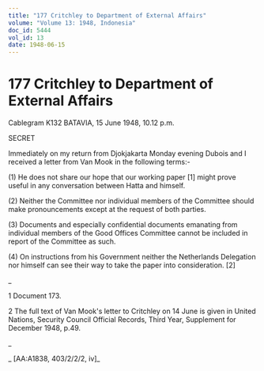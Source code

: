 ```yaml
---
title: "177 Critchley to Department of External Affairs"
volume: "Volume 13: 1948, Indonesia"
doc_id: 5444
vol_id: 13
date: 1948-06-15
---
```


# 177 Critchley to Department of External Affairs

Cablegram K132 BATAVIA, 15 June 1948, 10.12 p.m.

SECRET

Immediately on my return from Djokjakarta Monday evening Dubois and I received a letter from Van Mook in the following terms:-

(1) He does not share our hope that our working paper [1] might prove useful in any conversation between Hatta and himself.

(2) Neither the Committee nor individual members of the Committee should make pronouncements except at the request of both parties.

(3) Documents and especially confidential documents emanating from individual members of the Good Offices Committee cannot be included in report of the Committee as such.

(4) On instructions from his Government neither the Netherlands Delegation nor himself can see their way to take the paper into consideration. [2]

_

1 Document 173.

2 The full text of Van Mook's letter to Critchley on 14 June is given in United Nations, Security Council Official Records, Third Year, Supplement for December 1948, p.49.

_

_ [AA:A1838, 403/2/2/2, iv]_
